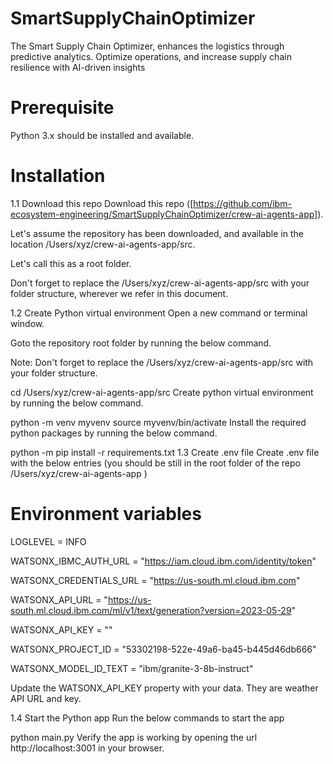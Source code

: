 # SmartSupplyChainOptimizer
The Smart Supply Chain Optimizer, enhances the logistics through predictive analytics. Optimize operations, and increase supply chain resilience with AI-driven insights

# Prerequisite
Python 3.x should be installed and available.

# Installation
1.1 Download this repo
Download this repo ([https://github.com/ibm-ecosystem-engineering/SmartSupplyChainOptimizer/crew-ai-agents-app]).

Let's assume the repository has been downloaded, and available in the location /Users/xyz/crew-ai-agents-app/src.

Let's call this as a root folder.

Don't forget to replace the /Users/xyz/crew-ai-agents-app/src with your folder structure, wherever we refer in this document.

1.2 Create Python virtual environment
Open a new command or terminal window.

Goto the repository root folder by running the below command.

Note: Don't forget to replace the /Users/xyz/crew-ai-agents-app/src with your folder structure.

cd /Users/xyz/crew-ai-agents-app/src
Create python virtual environment by running the below command.

python -m venv myvenv
source myvenv/bin/activate
Install the required python packages by running the below command.

python -m pip install -r requirements.txt
1.3 Create .env file
Create .env file with the below entries (you should be still in the root folder of the repo /Users/xyz/crew-ai-agents-app )
# Environment variables
LOGLEVEL = INFO

WATSONX_IBMC_AUTH_URL = "https://iam.cloud.ibm.com/identity/token"

WATSONX_CREDENTIALS_URL = "https://us-south.ml.cloud.ibm.com"

WATSONX_API_URL = "https://us-south.ml.cloud.ibm.com/ml/v1/text/generation?version=2023-05-29"

WATSONX_API_KEY = ""

WATSONX_PROJECT_ID = "53302198-522e-49a6-ba45-b445d46db666"

WATSONX_MODEL_ID_TEXT = "ibm/granite-3-8b-instruct"

Update the WATSONX_API_KEY property with your data.
They are weather API URL and key.

1.4 Start the Python app
Run the below commands to start the app

python main.py
Verify the app is working by opening the url http://localhost:3001 in your browser.
